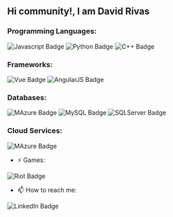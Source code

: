 ## Hi community!, I am David Rivas
### Programming Languages:

<img src="https://img.shields.io/badge/JavaScript-F7DF1E?style=for-the-badge&logo=javascript&logoColor=black" alt="Javascript Badge"/> <img src="https://img.shields.io/badge/Python-3776AB?style=for-the-badge&logo=python&logoColor=white" alt="Python Badge"/> <img src="https://img.shields.io/badge/C%2B%2B-00599C?style=for-the-badge&logo=c%2B%2B&logoColor=white" alt="C++ Badge"/>
### Frameworks:

<img src="https://img.shields.io/badge/Vue.js-35495E?style=for-the-badge&logo=vue.js&logoColor=4FC08D" alt="Vue Badge"/> <img src="https://img.shields.io/badge/AngularJS-E23237?style=for-the-badge&logo=angularjs&logoColor=white" alt="AngularJS Badge"/>
### Databases:

<img src="https://img.shields.io/badge/.NET-5C2D91?style=for-the-badge&logo=.net&logoColor=white" alt="MAzure Badge"/> <img src="https://img.shields.io/badge/MySQL-00000F?style=for-the-badge&logo=mysql&logoColor=white" alt="MySQL Badge"/> <img src="https://img.shields.io/badge/Microsoft_SQL_Server-CC2927?style=for-the-badge&logo=microsoft-sql-server&logoColor=white" alt="SQLServer Badge"/>
### Cloud Services:

<img src="https://img.shields.io/badge/Microsoft_Azure-0089D6?style=for-the-badge&logo=microsoft-azure&logoColor=white" alt="MAzure Badge"/>

- ⚡ Games:

<img src="https://img.shields.io/badge/Riot_Games-D32936?style=for-the-badge&logo=riot-games&logoColor=white" alt="Riot Badge"/>

- 📫 How to reach me:
<img src="https://img.shields.io/badge/LinkedIn-0077B5?style=for-the-badge&logo=linkedin&logoColor=white" alt="LinkedIn Badge"/>

<!--
**dars2002/dars2002** is a ✨ _special_ ✨ repository because its `README.md` (this file) appears on your GitHub profile.

Here are some ideas to get you started:

- 🔭 I’m currently working on ...
- 🌱 I’m currently learning ...
- 👯 I’m looking to collaborate on ...
- 🤔 I’m looking for help with ...
- 💬 Ask me about ...
- 📫 How to reach me: ...
- 😄 Pronouns: ...
- ⚡ Fun fact: ...
-->
